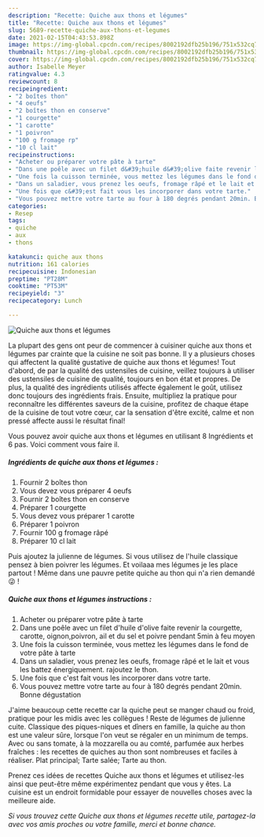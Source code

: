 ```yaml
---
description: "Recette: Quiche aux thons et légumes"
title: "Recette: Quiche aux thons et légumes"
slug: 5689-recette-quiche-aux-thons-et-legumes
date: 2021-02-15T04:43:53.898Z
image: https://img-global.cpcdn.com/recipes/8002192dfb25b196/751x532cq70/quiche-aux-thons-et-legumes-photo-principale-de-la-recette.jpg
thumbnail: https://img-global.cpcdn.com/recipes/8002192dfb25b196/751x532cq70/quiche-aux-thons-et-legumes-photo-principale-de-la-recette.jpg
cover: https://img-global.cpcdn.com/recipes/8002192dfb25b196/751x532cq70/quiche-aux-thons-et-legumes-photo-principale-de-la-recette.jpg
author: Isabelle Meyer
ratingvalue: 4.3
reviewcount: 8
recipeingredient:
- "2 boîtes thon"
- "4 oeufs"
- "2 boîtes thon en conserve"
- "1 courgette"
- "1 carotte"
- "1 poivron"
- "100 g fromage rp"
- "10 cl lait"
recipeinstructions:
- "Acheter ou préparer votre pâte à tarte"
- "Dans une poêle avec un filet d&#39;huile d&#39;olive faite revenir la courgette, carotte, oignon,poivron, ail et du sel et poivre pendant 5min à feu moyen"
- "Une fois la cuisson terminée, vous mettez les légumes dans le fond de votre pâte à tarte"
- "Dans un saladier, vous prenez les oeufs, fromage râpé et le lait et vous les battez énergiquement. rajoutez le thon."
- "Une fois que c&#39;est fait vous les incorporer dans votre tarte."
- "Vous pouvez mettre votre tarte au four à 180 degrés pendant 20min. Bonne dégustation"
categories:
- Resep
tags:
- quiche
- aux
- thons

katakunci: quiche aux thons 
nutrition: 161 calories
recipecuisine: Indonesian
preptime: "PT28M"
cooktime: "PT53M"
recipeyield: "3"
recipecategory: Lunch

---
```



![Quiche aux thons et légumes](https://img-global.cpcdn.com/recipes/8002192dfb25b196/751x532cq70/quiche-aux-thons-et-legumes-photo-principale-de-la-recette.jpg)

La plupart des gens ont peur de commencer à cuisiner quiche aux thons et légumes par crainte que la cuisine ne soit pas bonne. Il y a plusieurs choses qui affectent la qualité gustative de quiche aux thons et légumes! Tout d'abord, de par la qualité des ustensiles de cuisine, veillez toujours à utiliser des ustensiles de cuisine de qualité, toujours en bon état et propres. De plus, la qualité des ingrédients utilisés affecte également le goût, utilisez donc toujours des ingrédients frais. Ensuite, multipliez la pratique pour reconnaître les différentes saveurs de la cuisine, profitez de chaque étape de la cuisine de tout votre cœur, car la sensation d'être excité, calme et non pressé affecte aussi le résultat final!

<!--inarticleads1-->

Vous pouvez avoir quiche aux thons et légumes en utilisant 8 Ingrédients et 6 pas. Voici comment vous faire il.

##### Ingrédients de quiche aux thons et légumes :

1. Fournir 2 boîtes thon
1. Vous devez vous préparer 4 oeufs
1. Fournir 2 boîtes thon en conserve
1. Préparer 1 courgette
1. Vous devez vous préparer 1 carotte
1. Préparer 1 poivron
1. Fournir 100 g fromage râpé
1. Préparer 10 cl lait


Puis ajoutez la julienne de légumes. Si vous utilisez de l&#39;huile classique pensez à bien poivrer les légumes. Et voilaaa mes légumes je les place partout ! Même dans une pauvre petite quiche au thon qui n&#39;a rien demandé 😜 ! 

<!--inarticleads2-->

##### Quiche aux thons et légumes instructions :

1. Acheter ou préparer votre pâte à tarte
1. Dans une poêle avec un filet d&#39;huile d&#39;olive faite revenir la courgette, carotte, oignon,poivron, ail et du sel et poivre pendant 5min à feu moyen
1. Une fois la cuisson terminée, vous mettez les légumes dans le fond de votre pâte à tarte
1. Dans un saladier, vous prenez les oeufs, fromage râpé et le lait et vous les battez énergiquement. rajoutez le thon.
1. Une fois que c&#39;est fait vous les incorporer dans votre tarte.
1. Vous pouvez mettre votre tarte au four à 180 degrés pendant 20min. Bonne dégustation


J&#39;aime beaucoup cette recette car la quiche peut se manger chaud ou froid, pratique pour les midis avec les collègues ! Reste de légumes de julienne cuite. Classique des piques-niques et dîners en famille, la quiche au thon est une valeur sûre, lorsque l&#39;on veut se régaler en un minimum de temps. Avec ou sans tomate, à la mozzarella ou au comté, parfumée aux herbes fraîches : les recettes de quiches au thon sont nombreuses et faciles à réaliser. Plat principal; Tarte salée; Tarte au thon. 

<!--inarticleads1-->

<p>
Prenez ces idées de recettes Quiche aux thons et légumes et utilisez-les ainsi que peut-être même expérimentez pendant que vous y êtes. La cuisine est un endroit formidable pour essayer de nouvelles choses avec la meilleure aide.
</p>

<p>
<i>Si vous trouvez cette Quiche aux thons et légumes recette utile, partagez-la avec vos amis proches ou votre famille, merci et bonne chance.</i>
</p>
